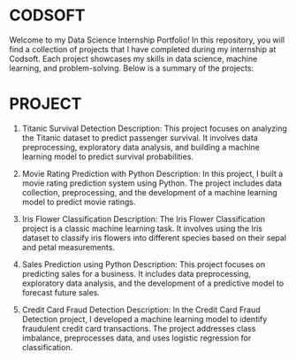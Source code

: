 # CODSOFT
Welcome to my Data Science Internship Portfolio! In this repository, you will find a collection of projects that I have completed during my internship at Codsoft. Each project showcases my skills in data science, machine learning, and problem-solving. Below is a summary of the projects:
# PROJECT 
1. Titanic Survival Detection
Description: This project focuses on analyzing the Titanic dataset to predict passenger survival. It involves data preprocessing, exploratory data analysis, and building a machine learning model to predict survival probabilities.

2. Movie Rating Prediction with Python
Description: In this project, I built a movie rating prediction system using Python. The project includes data collection, preprocessing, and the development of a machine learning model to predict movie ratings.

3. Iris Flower Classification
Description: The Iris Flower Classification project is a classic machine learning task. It involves using the Iris dataset to classify iris flowers into different species based on their sepal and petal measurements.

4. Sales Prediction using Python
Description: This project focuses on predicting sales for a business. It includes data preprocessing, exploratory data analysis, and the development of a predictive model to forecast future sales.

5. Credit Card Fraud Detection
Description: In the Credit Card Fraud Detection project, I developed a machine learning model to identify fraudulent credit card transactions. The project addresses class imbalance, preprocesses data, and uses logistic regression for classification.
